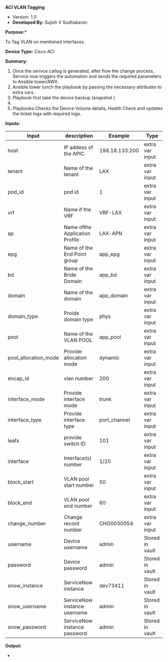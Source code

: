 
**ACI VLAN Tagging**

- Version: 1.0
- **Developed By:** Sujish V Sudhakaran


**Purpose:***

To Tag VLAN on mentioned interfaces. 

**Device Type:** Cisco ACI



**Summary:**

  1. Once the serivce catlog is generated, after flow the change process, Service now triggers the automation and sends the required parameters to Ansible tower/AWX.
  2. Ansible tower lunch the playbook by passing the necessary attributes to extra vars.
  3. Playbook first take the device backup (snapshot )
  4. 
  3. Playbooks Checks the Device Volume details, Health Check and updates the ticket logs with required logs.

**Inputs:**

| Input                | description                    | Example        | Type            |
|----------------------|--------------------------------|----------------|-----------------|
| host                 | IP addess of the APIC          | 198.18.133.200 | extra var input |
| tenant               | Name of the tenant             | LAX            | extra var input |
| pod_id               | pod id                         | 1              | extra var input |
| vrf                  | Name if the VRF                | VRF-LAX        | extra var input |
| ap                   | Name ofthe Application Profile | LAX-APN        | extra var input |
| epg                  | Name of the End Point group    | app_epg        | extra var input |
| bd                   | Name of the Bride Domain       | app_bd         | extra var input |
| domain               | Name of the domain             | app_domain     | extra var input |
| domain_type          | Proide domain type             | phys           | extra var input |
| pool                 | Name of the VLAN POOL          | app_pool       | extra var input |
| pool_allocation_mode | Provide allocation mode        | dynamic        | extra var input |
| encap_id             | vlan number                    | 200            | extra var input |
| interface_mode       | Provide interface mode         | trunk          | extra var input |
| interface_type       | Provide interface type         | port_channel   | extra var input |
| leafs                | provide switch ID              | 101            | extra var input |
| interface            | Interface(s) number            | 1/20           | extra var input |
| block_start          | VLAN pool start number         | 50             | extra var input |
| block_end            | VLAN pool end number           | 60             | extra var input |
| change_number        | Change record number           | CHG0030054     | extra var input |
| username             | Device username                | admin          | Stored in vault |
| password             | Device password                | admin          | Stored in vault |
| snow_instance        | ServiceNow instance            | dev73411       | Stored in vault |
| snow_username        | ServiceNow instance username   | admin          | Stored in vault |
| snow_password        | ServiceNow instance password   | admin          | Stored in vault |

**Output:**

* 

